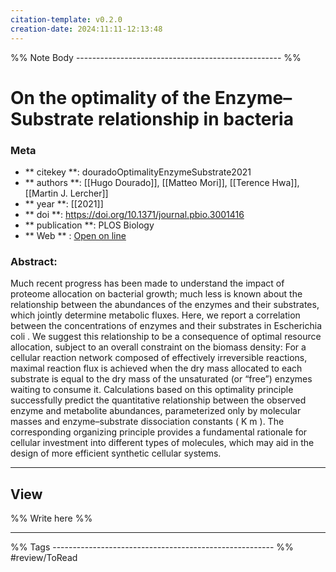 ```yaml
---
citation-template: v0.2.0
creation-date: 2024:11:11-12:13:48
---
```


%% Note Body --------------------------------------------------- %%
# On the optimality of the Enzyme–Substrate relationship in bacteria

### Meta
- ** citekey **: douradoOptimalityEnzymeSubstrate2021
- ** authors **: [[Hugo Dourado]], [[Matteo Mori]], [[Terence Hwa]], [[Martin J. Lercher]]
- ** year **: [[2021]]
- ** doi **: https://doi.org/10.1371/journal.pbio.3001416
- ** publication **: PLOS Biology
- ** Web ** : [Open on line](https://dx.plos.org/10.1371/journal.pbio.3001416)


### Abstract:
Much recent progress has been made to understand the impact of proteome allocation on bacterial growth; much less is known about the relationship between the abundances of the enzymes and their substrates, which jointly determine metabolic fluxes. Here, we report a correlation between the concentrations of enzymes and their substrates in Escherichia coli . We suggest this relationship to be a consequence of optimal resource allocation, subject to an overall constraint on the biomass density: For a cellular reaction network composed of effectively irreversible reactions, maximal reaction flux is achieved when the dry mass allocated to each substrate is equal to the dry mass of the unsaturated (or “free”) enzymes waiting to consume it. Calculations based on this optimality principle successfully predict the quantitative relationship between the observed enzyme and metabolite abundances, parameterized only by molecular masses and enzyme–substrate dissociation constants ( K m ). The corresponding organizing principle provides a fundamental rationale for cellular investment into different types of molecules, which may aid in the design of more efficient synthetic cellular systems.

___

## View

%% Write here %%





___
%% Tags  ------------------------------------------------------- %%
#review/ToRead
